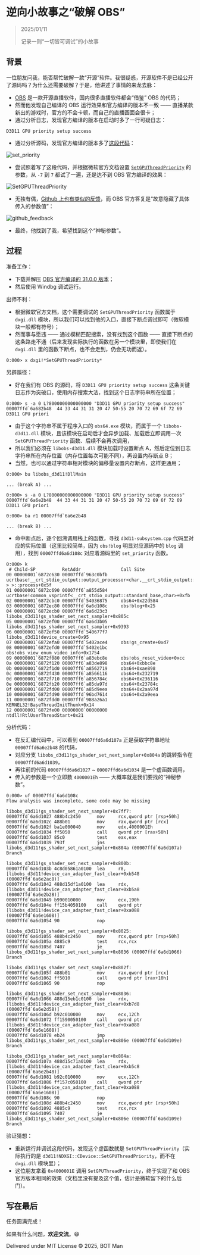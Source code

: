 # 逆向小故事之“破解 OBS”

> 2025/01/11
> 
> 记录一则“一切皆可调试”的小故事

## 背景

一位朋友问我，能否帮忙破解一款“开源”软件。我很疑惑，开源软件不是已经公开了源码吗？为什么还需要破解？于是，他讲述了事情的来龙去脉：

- [OBS](https://obsproject.com/) 是一款开源直播软件，国内很多直播软件都会“借鉴” OBS 的代码；
- 然而他发现自己编译的 OBS 运行效果和官方编译的版本不一致 —— 直播某款新出的游戏时，官方的不会卡顿，而自己的直播画面会很卡；
- 通过分析日志，发现官方编译的版本在启动时多了一行可疑日志：

```
D3D11 GPU priority setup success
```

- 通过分析源码，发现官方编译的版本多了[这段代码](https://github.com/obsproject/obs-studio/blob/31.0.0/libobs-d3d11/d3d11-subsystem.cpp#L436)：

![set_priority](Reverse-Story-OBS/set_priority.png)

- 尝试照着写了这段代码，并根据微软官方文档设置 [`SetGPUThreadPriority`](https://learn.microsoft.com/en-us/windows/win32/api/dxgi/nf-dxgi-idxgidevice-setgputhreadpriority) 的参数，从 `-7` 到 `7` 都试了一遍，还是达不到 OBS 官方编译的效果：

![SetGPUThreadPriority](Reverse-Story-OBS/set_gpu_thread_priority.png)

- 无独有偶，[Github 上也有类似的反馈](https://github.com/obsproject/obs-studio/issues/5775#issuecomment-1352170152)，而 OBS 官方答复是“故意隐藏了具体传入的参数值”：

![github_feedback](Reverse-Story-OBS/github_feedback.png)

- 最终，他找到了我，希望找到这个“神秘参数”。

## 过程

准备工作：

- 下载并解压 [OBS 官方编译的 31.0.0 版本](https://github.com/obsproject/obs-studio/releases/download/31.0.0/OBS-Studio-31.0.0-Windows.zip)；
- 然后使用 Windbg 调试运行。

出师不利：

- 根据微软官方文档，这个需要调试的 `SetGPUThreadPriority` 函数属于 `dxgi.dll` 模块，所以我们可以找到他的入口，直接下断点调试即可（微软模块一般都有符号）；
- 然而事与愿违 —— 通过模糊匹配搜索，没有找到这个函数 —— 直接下断点的这条路走不通（后来发现实际执行的函数在另一个模块里，即使我们在 `dxgi.dll` 里的函数下断点，也不会走到，仍会无功而返）。

```
0:000> x dxgi!*SetGPUThreadPriority*
```

另辟蹊径：

- 好在我们有 OBS 的源码，将 `D3D11 GPU priority setup success` 这条关键日志作为突破口，使用内存搜索大法，找到这个日志字符串所在位置；

```
0:000> s -a 0 L?8000000000000000 "D3D11 GPU priority setup success"
00007ffd`6a682b48  44 33 44 31 31 20 47 50-55 20 70 72 69 6f 72 69  D3D11 GPU priori
```

- 由于这个字符串不属于程序入口的 `obs64.exe` 模块，而属于一个 `libobs-d3d11.dll` 模块，且该模块在启动后才会异步加载、加载后立即调用一次  `SetGPUThreadPriority` 函数、后续不会再次调用，
- 所以我们必须在 `libobs-d3d11.dll` 模块加载时设置断点 A，然后定位到日志字符串所在内存位置（内存位置每次可能不同），再设置内存断点 B；
- 当然，也可以通过字符串相对模块的偏移量设置内存断点，这样更通用；

```
0:000> bu libobs_d3d11!DllMain

... (break A) ...

0:000> s -a 0 L?8000000000000000 "D3D11 GPU priority setup success"
00007ffd`6a6e2b48  44 33 44 31 31 20 47 50-55 20 70 72 69 6f 72 69  D3D11 GPU priori

0:000> ba r1 00007ffd`6a6e2b48

... (break B) ...
```

- 命中断点后，逐个回溯调用栈上的函数，寻找 `d3d11-subsystem.cpp` 代码里对应的实际位置（这里比较简单，因为 `obs!blog` 明显对应源码中的 `blog` 调用），找到 `00007ffd6a6d108c` 对应着源码里的 `set_priority` 函数。

```
0:000> k
 # Child-SP          RetAddr               Call Site
00 00000001`6872c630 00007ffd`963c0bfb     ucrtbase!__crt_stdio_output::output_processor<char,__crt_stdio_output::string_output_adapter<char>,__crt_stdio_output::standard_base<char,__crt_stdio_output::string_output_adapter<char> > >::process+0x5f
01 00000001`6872c690 00007ff6`a855d584     ucrtbase!common_vsprintf<__crt_stdio_output::standard_base,char>+0xfb
02 00000001`6872cbc0 00007ffd`54036875     obs64+0x22d584
03 00000001`6872ec80 00007ffd`6a6d108c     obs!blog+0x25
04 00000001`6872ecb0 00007ffd`6a6d23c3     libobs_d3d11!gs_shader_set_next_sampler+0x805c
05 00000001`6872ef00 00007ffd`6a6d3b05     libobs_d3d11!gs_shader_set_next_sampler+0x9393
06 00000001`6872ef50 00007ffd`540677f7     libobs_d3d11!device_create+0x95
07 00000001`6872efa0 00007ffd`5402ace4     obs!gs_create+0xd7
08 00000001`6872efd0 00007ffd`5402e1bc     obs!obs_view_enum_video_info+0x1754
09 00000001`6872f080 00007ff6`a83ebc8e     obs!obs_reset_video+0xcc
0a 00000001`6872f120 00007ff6`a83de898     obs64+0xbbc8e
0b 00000001`6872f1d0 00007ff6`a8562719     obs64+0xae898
0c 00000001`6872f430 00007ff6`a8566116     obs64+0x232719
0d 00000001`6872f710 00007ff6`a856784c     obs64+0x236116
0e 00000001`6872fb20 00007ff6`a85da97d     obs64+0x23784c
0f 00000001`6872fd00 00007ff6`a85d9eea     obs64+0x2aa97d
10 00000001`6872fd90 00007ffd`96bd7614     obs64+0x2a9eea
11 00000001`6872fdd0 00007ffd`988a26a1     KERNEL32!BaseThreadInitThunk+0x14
12 00000001`6872fe00 00000000`00000000     ntdll!RtlUserThreadStart+0x21
```

分析代码：

- 在反汇编代码中，可以看到 `00007ffd6a6d107a` 正是获取字符串地址 `00007ffd6a6e2b48` 的代码，
- 对应分支 `libobs_d3d11!gs_shader_set_next_sampler+0x804a` 的跳转指令在 `00007ffd6a6d1039`，
- 再往前的代码 `00007ffd6a6d1027` ~ `00007ffd6a6d1034` 是一个虚函数调用，
- 传入的参数是一个立即数 `4000001Eh` —— 大概率就是我们要找的“神秘参数”。

```
0:000> uf 00007ffd`6a6d108c
Flow analysis was incomplete, some code may be missing

libobs_d3d11!gs_shader_set_next_sampler+0x7ff7:
00007ffd`6a6d1027 488b4c2450      mov     rcx,qword ptr [rsp+50h]
00007ffd`6a6d102c 488b01          mov     rax,qword ptr [rcx]
00007ffd`6a6d102f ba1e000040      mov     edx,4000001Eh
00007ffd`6a6d1034 ff5050          call    qword ptr [rax+50h]
00007ffd`6a6d1037 85c0            test    eax,eax
00007ffd`6a6d1039 793f            jns     libobs_d3d11!gs_shader_set_next_sampler+0x804a (00007ffd`6a6d107a)  Branch

libobs_d3d11!gs_shader_set_next_sampler+0x800b:
00007ffd`6a6d103b 4c8d05861a0100  lea     r8,[libobs_d3d11!device_can_adapter_fast_clear+0xb548 (00007ffd`6a6e2ac8)]
00007ffd`6a6d1042 488d15df1a0100  lea     rdx,[libobs_d3d11!device_can_adapter_fast_clear+0xb5a8 (00007ffd`6a6e2b28)]
00007ffd`6a6d1049 b990010000      mov     ecx,190h
00007ffd`6a6d104e ff15b4050100    call    qword ptr [libobs_d3d11!device_can_adapter_fast_clear+0xa088 (00007ffd`6a6e1608)]
00007ffd`6a6d1054 90              nop

libobs_d3d11!gs_shader_set_next_sampler+0x8025:
00007ffd`6a6d1055 488b4c2450      mov     rcx,qword ptr [rsp+50h]
00007ffd`6a6d105a 4885c9          test    rcx,rcx
00007ffd`6a6d105d 7407            je      libobs_d3d11!gs_shader_set_next_sampler+0x8036 (00007ffd`6a6d1066)  Branch

libobs_d3d11!gs_shader_set_next_sampler+0x802f:
00007ffd`6a6d105f 488b01          mov     rax,qword ptr [rcx]
00007ffd`6a6d1062 ff5010          call    qword ptr [rax+10h]
00007ffd`6a6d1065 90              nop

libobs_d3d11!gs_shader_set_next_sampler+0x8036:
00007ffd`6a6d1066 488d15eb1c0100  lea     rdx,[libobs_d3d11!device_can_adapter_fast_clear+0xb7d8 (00007ffd`6a6e2d58)]
00007ffd`6a6d106d b92c010000      mov     ecx,12Ch
00007ffd`6a6d1072 ff1590050100    call    qword ptr [libobs_d3d11!device_can_adapter_fast_clear+0xa088 (00007ffd`6a6e1608)]
00007ffd`6a6d1078 eb24            jmp     libobs_d3d11!gs_shader_set_next_sampler+0x806e (00007ffd`6a6d109e)  Branch

libobs_d3d11!gs_shader_set_next_sampler+0x804a:
00007ffd`6a6d107a 488d15c71a0100  lea     rdx,[libobs_d3d11!device_can_adapter_fast_clear+0xb5c8 (00007ffd`6a6e2b48)]
00007ffd`6a6d1081 b92c010000      mov     ecx,12Ch
00007ffd`6a6d1086 ff157c050100    call    qword ptr [libobs_d3d11!device_can_adapter_fast_clear+0xa088 (00007ffd`6a6e1608)]
00007ffd`6a6d108c 90              nop
00007ffd`6a6d108d 488b4c2450      mov     rcx,qword ptr [rsp+50h]
00007ffd`6a6d1092 4885c9          test    rcx,rcx
00007ffd`6a6d1095 7407            je      libobs_d3d11!gs_shader_set_next_sampler+0x806e (00007ffd`6a6d109e)  Branch
```

验证猜想：

- 重新运行并调试这段代码，发现这个虚函数就是 `SetGPUThreadPriority`（实际执行的是 `d3d11!NDXGI::CDevice::SetGPUThreadPriority`，而不在 `dxgi.dll` 模块里）；
- 这位朋友拿着 `0x4000001E` 调用 `SetGPUThreadPriority`，终于实现了和 OBS 官方版本相同的效果（文档里没有提及这个值，估计是微软留下的什么后门）。

## 写在最后

任务圆满完成！

如果有什么问题，**欢迎交流**。😄

Delivered under MIT License &copy; 2025, BOT Man
